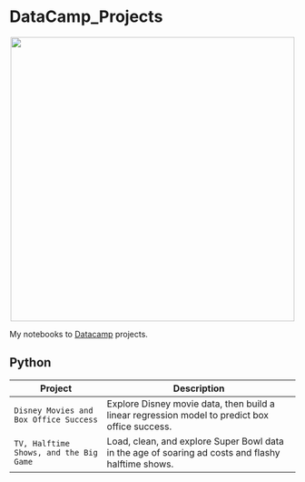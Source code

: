 # DataCamp_Projects

<p align="center"> 
<img src="https://cdn.datacamp.com/main-app/assets/brand/logos/DataCamp_Horizontal_RGB-d196011f63ebda76dc5c9772425cf9541b8639af842d5e5476ef10f2460ed1e4.png" width="500">
</p>

My notebooks to [Datacamp](https://www.datacamp.com/profile/afelicier) projects.

## Python
| Project | Description |
| --- | --- |
| `Disney Movies and Box Office Success` | Explore Disney movie data, then build a linear regression model to predict box office success. |
| `TV, Halftime Shows, and the Big Game` | Load, clean, and explore Super Bowl data in the age of soaring ad costs and flashy halftime shows. |
